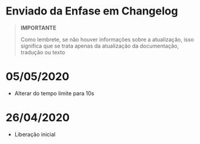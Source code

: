 # Enviado da Enfase em Changelog

>**IMPORTANTE**
>
>Como lembrete, se não houver informações sobre a atualização, isso significa que se trata apenas da atualização da documentação, tradução ou texto

# 05/05/2020

- Alterar do tempo limite para 10s

# 26/04/2020

- Liberação inicial
